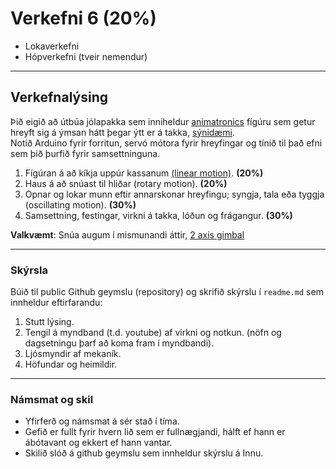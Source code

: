 # Verkefni 6 (20%)

- Lokaverkefni
- Hópverkefni (tveir nemendur)

---

## Verkefnalýsing 

Þið eigið að útbúa jólapakka sem inniheldur [animatronics](https://en.wikipedia.org/wiki/Animatronics) fígúru sem getur hreyft sig á ýmsan hátt þegar ýtt er á takka, [sýnidæmi](https://www.youtube.com/watch?v=kCcCpSB9tl4). <br>
Notið Arduino fyrir forritun, servó mótora fyrir hreyfingar og tínið til það efni sem þið þurfið fyrir samsettninguna.

1. Fígúran á að kíkja uppúr kassanum [(linear motion)](https://youtu.be/2vAoOYF3m8U). **(20%)**
1. Haus á að snúast til hliðar (rotary motion). **(20%)**
1. Opnar og lokar munn eftir annarskonar hreyfingu; syngja, tala eða tyggja (oscillating motion). **(30%)**
1. Samsettning, festingar, virkni á takka, lóðun og frágangur. **(30%)**

**Valkvæmt**: Snúa augum í mismunandi áttir, [2 axis gimbal ](http://www.pyroelectro.com/tutorials/animatronic_eyes/theory_gimbal.html) 

---

### Skýrsla 
Búið til public Github geymslu (repository) og skrifið skýrslu í `readme.md` sem innheldur eftirfarandu: 

1. Stutt lýsing.
1. Tengil á myndband (t.d. youtube) af virkni og notkun. (nöfn og dagsetningu þarf að koma fram í myndbandi).
1. Ljósmyndir af mekaník.
1. Höfundar og heimildir.

--- 

### Námsmat og skil
- Yfirferð og námsmat á sér stað í tíma.
- Gefið er fullt fyrir hvern lið sem er fullnægjandi, hálft ef hann er ábótavant og ekkert ef hann vantar.
- Skilið slóð á github geymslu sem innheldur skýrslu á Innu.


